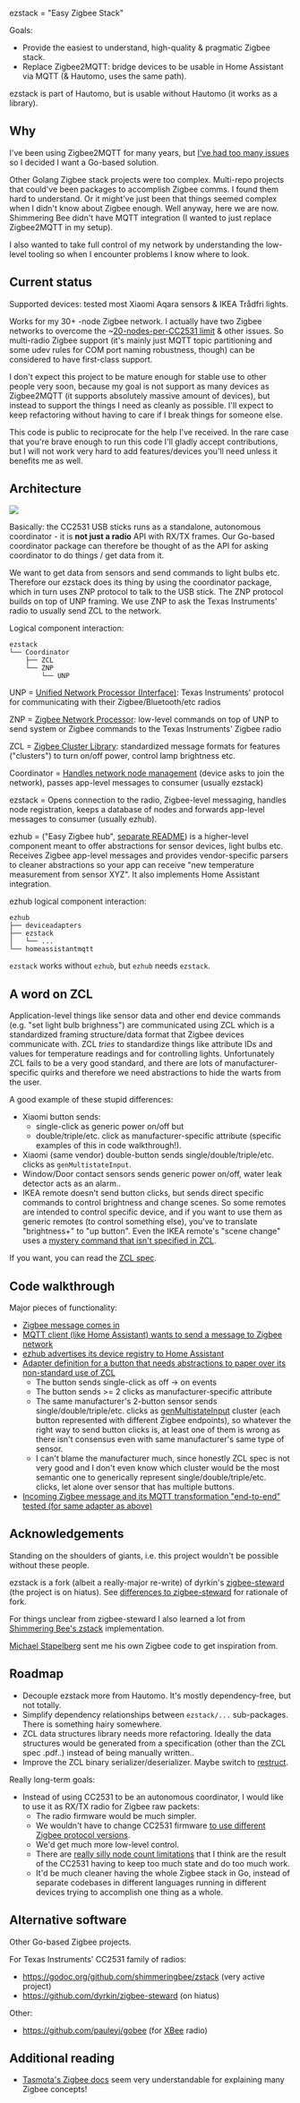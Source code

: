 ezstack = "Easy Zigbee Stack"

Goals:

- Provide the easiest to understand, high-quality & pragmatic Zigbee stack.
- Replace Zigbee2MQTT: bridge devices to be usable in Home Assistant via MQTT (& Hautomo, uses the same path).

ezstack is part of Hautomo, but is usable without Hautomo (it works as a library).


Why
---

I've been using Zigbee2MQTT for many years, but
[I've had too many issues](docs/issues-with-zigbee2mqtt.md) so I decided I want a Go-based
solution.

Other Golang Zigbee stack projects were too complex. Multi-repo projects that could've been packages
to accomplish Zigbee comms. I found them hard to understand. Or it might've just been that things
seemed complex when I didn't know about Zigbee enough. Well anyway, here we are now.
Shimmering Bee didn't have MQTT integration (I wanted to just replace Zigbee2MQTT in my setup).

I also wanted to take full control of my network by understanding the low-level tooling so when I
encounter problems I know where to look.


Current status
--------------

Supported devices: tested most Xiaomi Aqara sensors & IKEA Trådfri lights.

Works for my 30+ -node Zigbee network. I actually have two Zigbee networks to overcome the
~[20-nodes-per-CC2531 limit]((https://www.zigbee2mqtt.io/information/FAQ.html#i-read-that-zigbee2mqtt-has-a-limit-of-20-devices-when-using-a-cc2531-is-this-true))
& other issues.
So multi-radio Zigbee support (it's mainly just MQTT topic partitioning and some udev rules for
COM port naming robustness, though) can be considered to have first-class support.

I don't expect this project to be mature enough for stable use to other people very soon, because my
goal is not support as many devices as Zigbee2MQTT (it supports absolutely massive amount of devices),
but instead to support the things I need as cleanly as possible.
I'll expect to keep refactoring without having to care if I break things for someone else.

This code is public to reciprocate for the help I've received. In the rare case that you're brave
enough to run this code I'll gladly accept contributions, but I will not work very hard to add
features/devices you'll need unless it benefits me as well.


Architecture
------------

![](docs/the-big-picture.png)

Basically: the CC2531 USB sticks runs as a standalone, autonomous coordinator - it is **not just a
radio** API with RX/TX frames.
Our Go-based coordinator package can therefore be thought of as the API for asking coordinator to do
things / get data from it.

We want to get data from sensors and send commands to light bulbs etc. Therefore our ezstack does its
thing by using the coordinator package, which in turn uses ZNP protocol to talk to the USB stick. The
ZNP protocol builds on top of UNP framing. We use ZNP to ask the Texas Instruments' radio to usually
send ZCL to the network.

Logical component interaction:

```
ezstack
└── Coordinator
    ├── ZCL
    └── ZNP
        └── UNP
```

UNP = [Unified Network Processor (Interface)](https://dev.ti.com/tirex/explore/content/simplelink_cc13x2_26x2_sdk_3_10_00_53/docs/ble5stack/ble_user_guide/html/ble-stack-common/npi-index.html): Texas Instruments' protocol for communicating with their Zigbee/Bluetooth/etc radios

ZNP = [Zigbee Network Processor](http://software-dl.ti.com/simplelink/esd/plugins/simplelink_zigbee_sdk_plugin/1.60.01.09/exports/docs/zigbee_user_guide/html/zigbee/developing_zigbee_applications/znp_interface/znp_interface.html): low-level commands on top of UNP to send system or Zigbee commands to the Texas Instruments' Zigbee radio

ZCL = [Zigbee Cluster Library](https://zigbeealliance.org/wp-content/uploads/2019/12/07-5123-06-zigbee-cluster-library-specification.pdf): standardized message formats for features ("clusters") to turn on/off power, control lamp brightness etc.

Coordinator = [Handles network node management](https://www.zigbee2mqtt.io/information/zigbee_network.html#coordinator) (device asks to join the network), passes app-level messages to consumer (usually ezstack)

ezstack = Opens connection to the radio, Zigbee-level messaging, handles node registration, keeps a
database of nodes and forwards app-level messages to consumer (usually ezhub).

ezhub = ("Easy Zigbee hub", [separate README](ezhub/README.md)) is a higher-level component meant
to offer abstractions for sensor devices, light bulbs etc. Receives Zigbee app-level messages and
provides vendor-specific parsers to cleaner abstractions so your app can receive "new temperature
measurement from sensor XYZ". It also implements Home Assistant integration.

ezhub logical component interaction:

```
ezhub
├── deviceadapters
├── ezstack
│   └── ...
└── homeassistantmqtt
```

`ezstack` works without `ezhub`, but `ezhub` needs `ezstack`.


A word on ZCL
-------------

Application-level things like sensor data and other end device commands (e.g. "set light bulb brighness")
are communicated using ZCL which is a standardized framing structure/data format that Zigbee devices
communicate with. ZCL *tries* to standardize things like attribute IDs and values for temperature
readings and for controlling lights.
Unfortunately ZCL fails to be a very good standard, and there are lots of manufacturer-specific quirks
and therefore we need abstractions to hide the warts from the user.

A good example of these stupid differences:

- Xiaomi button sends:
	* single-click as generic power on/off but
	* double/triple/etc. click as manufacturer-specific attribute (specific examples of this in code walkthrough!).
- Xiaomi (same vendor) double-button sends single/double/triple/etc. clicks as `genMultistateInput`.
- Window/Door contact sensors sends generic power on/off, water leak detector acts as an alarm..
- IKEA remote doesn't send button clicks, but sends direct specific commands to control brightness
  and change scenes. So some remotes are intended to control specific device, and if you want to use
  them as generic remotes (to control something else), you've to translate "brightness+" to "up button".
  Even the IKEA remote's "scene change" uses a
  [mystery command that isn't specified in ZCL](https://github.com/function61/hautomo/blob/5d677aad13cdd4ccbc8982722586e02a2651c745/pkg/ezstack/ezhub/deviceadapters/ikearemoteE1524.go#L42).

If you want, you can read the [ZCL spec](https://zigbeealliance.org/wp-content/uploads/2019/12/07-5123-06-zigbee-cluster-library-specification.pdf).


Code walkthrough
----------------

Major pieces of functionality:

- [Zigbee message comes in](https://github.com/function61/hautomo/blob/5d677aad13cdd4ccbc8982722586e02a2651c745/pkg/ezstack/ezhub/entrypoint.go#L112)
- [MQTT client (like Home Assistant) wants to send a message to Zigbee network](https://github.com/function61/hautomo/blob/5d677aad13cdd4ccbc8982722586e02a2651c745/pkg/ezstack/ezhub/entrypoint.go#L150)
- [ezhub advertises its device registry to Home Assistant](https://github.com/function61/hautomo/blob/879fd8160f82f14a205cb2f37e805411b8dd53f8/pkg/ezstack/ezhub/homeassistantmqtt/autodiscovery.go#L12)
- [Adapter definition for a button that needs abstractions to paper over its non-standard use of ZCL](https://github.com/function61/hautomo/blob/5d677aad13cdd4ccbc8982722586e02a2651c745/pkg/ezstack/ezhub/deviceadapters/xiaomibutton.go#L10)
	* The button sends single-click as off -> on events
	* The button sends >= 2 clicks as manufacturer-specific attribute
	* The same manufacturer's 2-button sensor sends single/double/triple/etc. clicks as
	  [genMultistateInput](https://github.com/function61/hautomo/blob/5d677aad13cdd4ccbc8982722586e02a2651c745/pkg/ezstack/ezhub/deviceadapters/xiaomidoublebutton.go#L35)
	  cluster (each button represented with different Zigbee endpoints), so whatever the right way to send button
	  clicks is, at least one of them is wrong as there isn't consensus even with same manufacturer's same type of sensor.
	* I can't blame the manufacturer much, since honestly ZCL spec is not very good and I don't even know
	  which cluster would be the most semantic one to generically represent single/double/triple/etc.
	  clicks, let alone over sensor that has multiple buttons.
- [Incoming Zigbee message and its MQTT transformation "end-to-end" tested (for same adapter as above)](https://github.com/function61/hautomo/blob/5d677aad13cdd4ccbc8982722586e02a2651c745/pkg/ezstack/ezhub/deviceadapters/xiaomibutton_test.go#L16)


Acknowledgements
----------------

Standing on the shoulders of giants, i.e. this project wouldn't be possible without these people.

ezstack is a fork (albeit a really-major re-write) of dyrkin's
[zigbee-steward](https://github.com/dyrkin/zigbee-steward) (the project is on hiatus).
See [differences to zigbee-steward](docs/differences-to-zigbee-steward.md) for rationale of fork.

For things unclear from zigbee-steward I also learned a lot from
[Shimmering Bee's zstack](https://github.com/shimmeringbee/zstack) implementation.

[Michael Stapelberg](https://michael.stapelberg.ch/) sent me his own Zigbee code to get inspiration from.


Roadmap
-------

- Decouple ezstack more from Hautomo. It's mostly dependency-free, but not totally.
- Simplify dependency relationships between `ezstack/...` sub-packages. There is something hairy somewhere.
- ZCL data structures library needs more refactoring. Ideally the data structures would be generated
  from a specification (other than the ZCL spec .pdf..) instead of being manually written..
- Improve the ZCL binary serializer/deserializer. Maybe switch to
  [restruct](https://github.com/go-restruct/restruct).

Really long-term goals:

- Instead of using CC2531 to be an autonomous coordinator, I would like to use it as RX/TX radio for
  Zigbee raw packets:
	* The radio firmware would be much simpler.
	* We wouldn't have to change CC2531 firmware
	  [to use different Zigbee protocol versions](https://github.com/Koenkk/Z-Stack-firmware/tree/master/coordinator#im-using-a-cc2530-or-cc2531-which-firmware-should-i-use).
	* We'd get much more low-level control.
	* There are
	  [really silly node count limitations](https://www.zigbee2mqtt.io/information/FAQ.html#i-read-that-zigbee2mqtt-has-a-limit-of-20-devices-when-using-a-cc2531-is-this-true)
	  that I think are the result of the CC2531 having to keep too much state and do too much work.
	* It'd be much cleaner having the whole Zigbee stack in Go, instead of separate codebases
	  in different languages running in different devices trying to accomplish one thing as a whole.


Alternative software
--------------------

Other Go-based Zigbee projects.

For Texas Instruments' CC2531 family of radios:

- https://godoc.org/github.com/shimmeringbee/zstack (very active project)
- https://github.com/dyrkin/zigbee-steward (on hiatus)

Other:

- https://github.com/pauleyj/gobee (for [XBee](https://en.wikipedia.org/wiki/XBee) radio)


Additional reading
------------------

- [Tasmota's Zigbee docs](https://tasmota.github.io/docs/Zigbee-Internals/) seem very understandable
  for explaining many Zigbee concepts!
